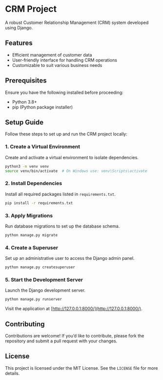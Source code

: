 # CRM Project

A robust Customer Relationship Management (CRM) system developed using Django.

## Features
- Efficient management of customer data
- User-friendly interface for handling CRM operations
- Customizable to suit various business needs

## Prerequisites
Ensure you have the following installed before proceeding:
- Python 3.8+
- pip (Python package installer)

## Setup Guide
Follow these steps to set up and run the CRM project locally:

### 1. Create a Virtual Environment
Create and activate a virtual environment to isolate dependencies.
```bash
python3 -m venv venv
source venv/bin/activate  # On Windows use: venv\Scripts\activate
```

### 2. Install Dependencies
Install all required packages listed in `requirements.txt`.
```bash
pip install -r requirements.txt
```

### 3. Apply Migrations
Run database migrations to set up the database schema.
```bash
python manage.py migrate
```

### 4. Create a Superuser
Set up an administrative user to access the Django admin panel.
```bash
python manage.py createsuperuser
```

### 5. Start the Development Server
Launch the Django development server.
```bash
python manage.py runserver
```

Visit the application at [http://127.0.0.1:8000/](http://127.0.0.1:8000/).

## Contributing
Contributions are welcome! If you’d like to contribute, please fork the repository and submit a pull request with your changes.

## License
This project is licensed under the MIT License. See the `LICENSE` file for more details.
